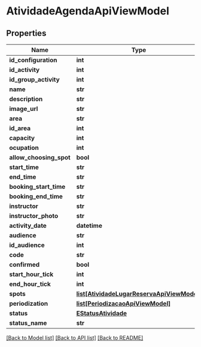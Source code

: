 # AtividadeAgendaApiViewModel

## Properties
Name | Type | Description | Notes
------------ | ------------- | ------------- | -------------
**id_configuration** | **int** |  | [optional] 
**id_activity** | **int** |  | [optional] 
**id_group_activity** | **int** |  | [optional] 
**name** | **str** |  | [optional] 
**description** | **str** |  | [optional] 
**image_url** | **str** |  | [optional] 
**area** | **str** |  | [optional] 
**id_area** | **int** |  | [optional] 
**capacity** | **int** |  | [optional] 
**ocupation** | **int** |  | [optional] 
**allow_choosing_spot** | **bool** |  | [optional] 
**start_time** | **str** |  | [optional] 
**end_time** | **str** |  | [optional] 
**booking_start_time** | **str** |  | [optional] 
**booking_end_time** | **str** |  | [optional] 
**instructor** | **str** |  | [optional] 
**instructor_photo** | **str** |  | [optional] 
**activity_date** | **datetime** |  | [optional] 
**audience** | **str** |  | [optional] 
**id_audience** | **int** |  | [optional] 
**code** | **str** |  | [optional] 
**confirmed** | **bool** |  | [optional] 
**start_hour_tick** | **int** |  | [optional] 
**end_hour_tick** | **int** |  | [optional] 
**spots** | [**list[AtividadeLugarReservaApiViewModel]**](AtividadeLugarReservaApiViewModel.md) |  | [optional] 
**periodization** | [**list[PeriodizacaoApiViewModel]**](PeriodizacaoApiViewModel.md) |  | [optional] 
**status** | [**EStatusAtividade**](EStatusAtividade.md) |  | [optional] 
**status_name** | **str** |  | [optional] 

[[Back to Model list]](../README.md#documentation-for-models) [[Back to API list]](../README.md#documentation-for-api-endpoints) [[Back to README]](../README.md)

